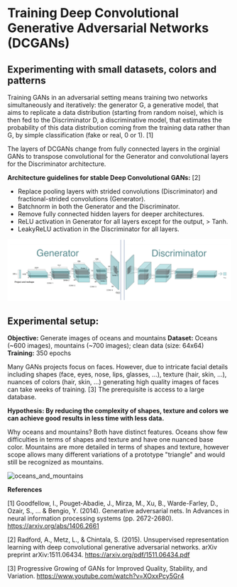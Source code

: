 # Training Deep Convolutional Generative Adversarial Networks (DCGANs)
## Experimenting with small datasets, colors and patterns

Training GANs in an adversarial setting means training two networks simultaneously and iteratively: the generator G, a generative model, that aims to replicate a data distribution (starting from random noise), which is then fed to the Discriminator D, a discriminative model, that estimates the probability of this data distribution coming from the training data rather than G, by simple classification (fake or real, 0 or 1). [1]

The layers of DCGANs change from fully connected layers in the orginial GANs to transpose convolutional for the Generator and convolutional layers for the Discriminator architecture. 

**Architecture guidelines for stable Deep Convolutional GANs:** [2]
* Replace pooling layers with strided convolutions (Discriminator) and fractional-strided convolutions (Generator). 
* Batchnorm in both the Generator and the Discriminator. 
* Remove fully connected hidden layers for deeper architectures. 
* ReLU activation in Generator for all layers except for the output, > Tanh. 
* LeakyReLU activation in the Discriminator for all layers.


![DCGANs](DCGANs.png)


## Experimental setup:

**Objective:** Generate images of oceans and mountains
**Dataset:** Oceans (~600 images), mountains (~700 images); clean data (size: 64x64)
**Training:** 350 epochs

Many GANs projects focus on faces. However, due to intricate facial details including shapes (face, eyes, nose, lips, glasses, ...), texture (hair, skin, ...), nuances of colors (hair, skin, ...) generating high quality images of faces can take weeks of training. [3] The prerequisite is access to a large database.

**Hypothesis: By reducing the complexity of shapes, texture and colors we can achieve good results in less time with less data.** 

Why oceans and mountains?
Both have distinct features. Oceans show few difficulties in terms of shapes and texture and have one nuanced base color. Mountains are more detailed in terms of shapes and texture, however scope allows many different variations of a prototype "triangle" and would still be recognized as mountains.


![oceans_and_mountains](https://github.com/suzana-ilic/pytorch_DCGANs/blob/master/dcgans.gif)


**References**

[1] Goodfellow, I., Pouget-Abadie, J., Mirza, M., Xu, B., Warde-Farley, D., Ozair, S., ... & Bengio, Y. (2014). Generative adversarial nets. In Advances in neural information processing systems (pp. 2672-2680). https://arxiv.org/abs/1406.2661

[2] Radford, A., Metz, L., & Chintala, S. (2015). Unsupervised representation learning with deep convolutional generative adversarial networks. arXiv preprint arXiv:1511.06434. https://arxiv.org/pdf/1511.06434.pdf

[3] Progressive Growing of GANs for Improved Quality, Stability, and Variation. https://www.youtube.com/watch?v=XOxxPcy5Gr4
